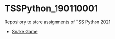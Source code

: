 # TSSPython_190110001
Repository to store assignments of TSS Python 2021 

- [Snake Game](https://github.com/AbhishekS78/TSSPython_190110001/tree/main/PythonProject)
